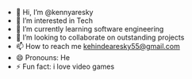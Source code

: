 - 👋 Hi, I’m @kennyaresky
- 👀 I’m interested in Tech 
- 🌱 I’m currently learning software engineering 
- 💞️ I’m looking to collaborate on outstanding projects 
- 📫 How to reach me kehindearesky55@gmail.com
- 😄 Pronouns: He
- ⚡ Fun fact: i love video games

<!---
kennyaresky/kennyaresky is a ✨ special ✨ repository because its `README.md` (this file) appears on your GitHub profile.
You can click the Preview link to take a look at your changes.
--->
